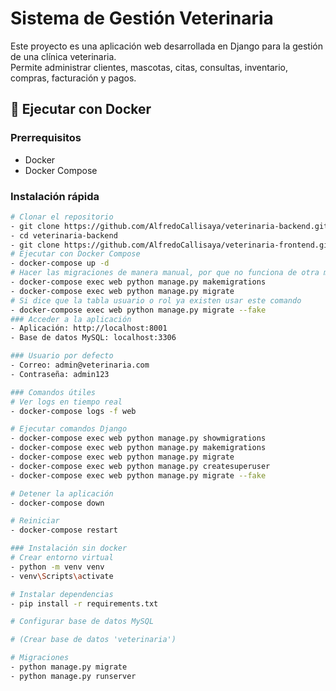 # Sistema de Gestión Veterinaria

Este proyecto es una aplicación web desarrollada en Django para la gestión de una clínica veterinaria.  
Permite administrar clientes, mascotas, citas, consultas, inventario, compras, facturación y pagos.

## 🐳 Ejecutar con Docker 

### Prerrequisitos
- Docker
- Docker Compose

### Instalación rápida
```bash
# Clonar el repositorio
- git clone https://github.com/AlfredoCallisaya/veterinaria-backend.git
- cd veterinaria-backend
- git clone https://github.com/AlfredoCallisaya/veterinaria-frontend.git
# Ejecutar con Docker Compose
- docker-compose up -d
# Hacer las migraciones de manera manual, por que no funciona de otra manera :'v
- docker-compose exec web python manage.py makemigrations
- docker-compose exec web python manage.py migrate 
# Si dice que la tabla usuario o rol ya existen usar este comando
- docker-compose exec web python manage.py migrate --fake
### Acceder a la aplicación
- Aplicación: http://localhost:8001
- Base de datos MySQL: localhost:3306

### Usuario por defecto
- Correo: admin@veterinaria.com
- Contraseña: admin123

### Comandos útiles
# Ver logs en tiempo real
- docker-compose logs -f web

# Ejecutar comandos Django
- docker-compose exec web python manage.py showmigrations
- docker-compose exec web python manage.py makemigrations
- docker-compose exec web python manage.py migrate
- docker-compose exec web python manage.py createsuperuser
- docker-compose exec web python manage.py migrate --fake

# Detener la aplicación
- docker-compose down

# Reiniciar
- docker-compose restart

### Instalación sin docker
# Crear entorno virtual
- python -m venv venv
- venv\Scripts\activate  

# Instalar dependencias
- pip install -r requirements.txt

# Configurar base de datos MySQL

# (Crear base de datos 'veterinaria')

# Migraciones
- python manage.py migrate
- python manage.py runserver